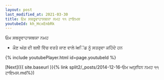 ```yaml
---
layout: post
last_modified_at: 2021-03-30
title: ਓਮ ਸਥਰੂਵਾਹਾਸਥਯਾ ਨਮਹ ੧੧ ਟਾਇਮਸ
youtubeId: kh_HcxEnbRk
---
```

 
 
 ਓਮ ਸਥਰੂਵਾਹਾਸਥਯਾ ਨਮਹ  
 
 - ਕੌਣ ਅੱਗ ਦੀ ਬਲੀ ਵਿੱਚ ਵਰਤੇ ਜਾਣ ਵਾਲੇ leਿੱਡ ਨੂੰ ਸਤਰੁਵਾ ਕਹਿੰਦੇ ਹਨ 
 
  
 
  
 
 
 
 
 
 


{% include youtubePlayer.html id=page.youtubeId %}
 
[Next]({{ site.baseurl }}{% link  split2/_posts/2014-12-16-ਓਮ ਅਯੁਧਿਨ ਨਮਹ ੧੧ ਟਾਇਮਸ.md%})
 
